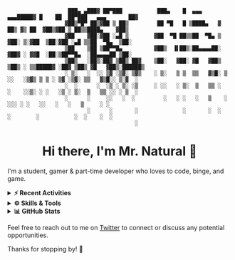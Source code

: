 ```
                   ███▄ ▄███▓ ██▀███           ███▄    █  ▄▄▄     ▄▄▄█████▓ █    ██  ██▀███   ▄▄▄       ██▓    
                  ▓██▒▀█▀ ██▒▓██ ▒ ██▒         ██ ▀█   █ ▒████▄   ▓  ██▒ ▓▒ ██  ▓██▒▓██ ▒ ██▒▒████▄    ▓██▒    
                  ▓██    ▓██░▓██ ░▄█ ▒        ▓██  ▀█ ██▒▒██  ▀█▄ ▒ ▓██░ ▒░▓██  ▒██░▓██ ░▄█ ▒▒██  ▀█▄  ▒██░    
                  ▒██    ▒██ ▒██▀▀█▄          ▓██▒  ▐▌██▒░██▄▄▄▄██░ ▓██▓ ░ ▓▓█  ░██░▒██▀▀█▄  ░██▄▄▄▄██ ▒██░    
                  ▒██▒   ░██▒░██▓ ▒██▒ ██▓    ▒██░   ▓██░ ▓█   ▓██▒ ▒██▒ ░ ▒▒█████▓ ░██▓ ▒██▒ ▓█   ▓██▒░██████▒
                  ░ ▒░   ░  ░░ ▒▓ ░▒▓░ ▒▓▒    ░ ▒░   ▒ ▒  ▒▒   ▓▒█░ ▒ ░░   ░▒▓▒ ▒ ▒ ░ ▒▓ ░▒▓░ ▒▒   ▓▒█░░ ▒░▓  ░
                  ░  ░      ░  ░▒ ░ ▒░ ░▒     ░ ░░   ░ ▒░  ▒   ▒▒ ░   ░    ░░▒░ ░ ░   ░▒ ░ ▒░  ▒   ▒▒ ░░ ░ ▒  ░
                  ░      ░     ░░   ░  ░         ░   ░ ░   ░   ▒    ░       ░░░ ░ ░   ░░   ░   ░   ▒     ░ ░   
                         ░      ░       ░              ░       ░  ░           ░        ░           ░  ░    ░  ░
                                        ░                                                                    
```
<h1 align="center"> Hi there, I'm Mr. Natural 👋</h1>

I'm a student, gamer & part-time developer who loves to code, binge, and game.

<details>
  <summary><strong>⚡ Recent Activities</strong></summary>
  
<!--START_SECTION:activity-->
1. ❗️ Opened issue [#1](https://github.com/itsmrnatural/itsmrnatural/issues/1) in [itsmrnatural/itsmrnatural](https://github.com/itsmrnatural/itsmrnatural)
<!--END_SECTION:activity-->
  
</details>

<details>
<summary><strong>⚙️ Skills & Tools</strong></summary>

#### Languages

![Languages](https://skillicons.dev/icons?i=js,ts,html,css,py,cs)

#### Frameworks

![Frameworks](https://skillicons.dev/icons?i=flask,vue,nextjs,react)

#### Databases

![Databases](https://skillicons.dev/icons?i=mongodb,sqlite)

#### Tools

![Tools](https://skillicons.dev/icons?i=vscode,xd,vercel,replit)

</details>

<details>
<summary><strong>📊 GitHub Stats</strong></summary>

![Github Stats](https://github-readme-stats.vercel.app/api?username=itsmrnatural&show_icons=true&hide_border=false&title_color=0094C6&icon_color=17B890&bg_color=000000&text_color=EEE5E9&border_color=0c1a25)

![Top Langs](https://github-readme-stats.vercel.app/api/top-langs/?username=itsmrnatural&layout=compact&hide_border=false&title_color=0094C6&icon_color=17B890&bg_color=000000&text_color=EEE5E9&border_color=0c1a25)

</details>

Feel free to reach out to me on [Twitter](https://twitter.com/ItsMrNatural) to connect or discuss any potential opportunities.

Thanks for stopping by! 🙌
